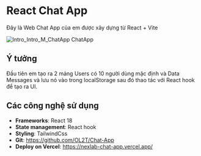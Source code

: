 # React Chat App

Đây là Web Chat App của em được xây dựng từ React + Vite

![Intro_![Intro_M_ChatApp](https://github.com/user-attachments/assets/732667e0-1aca-4e5e-a084-cc8c63183e70)
ChatApp](https://github.com/user-attachments/assets/423bc1ed-3778-44d7-ac15-48b38bb8d637)


## Ý tưởng

Đầu tiên em tạo ra 2 mảng Users có 10 người dùng mặc định và Data Messages và lưu nó vào trong localStorage sau đó thao tác với React hook để tạo ra UI.

## Các công nghệ sử dụng

- **Frameworks**: React 18
- **State management**: React hook
- **Styling**: TailwindCss
- **Git**: https://github.com/OL2T/Chat-App
- **Deploy on Vercel**: https://nexlab-chat-app.vercel.app/
